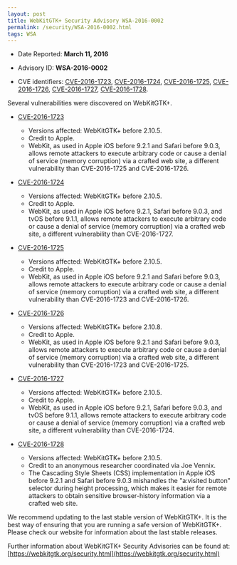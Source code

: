 ```yaml
---
layout: post
title: WebKitGTK+ Security Advisory WSA-2016-0002
permalink: /security/WSA-2016-0002.html
tags: WSA
---
```


* Date Reported: **March 11, 2016**

* Advisory ID: **WSA-2016-0002**

* CVE identifiers: [CVE-2016-1723](#CVE-2016-1723), [CVE-2016-1724](#CVE-2016-1724),
  [CVE-2016-1725](#CVE-2016-1725), [CVE-2016-1726](#CVE-2016-1726),
  [CVE-2016-1727](#CVE-2016-1727), [CVE-2016-1728](#CVE-2016-1728).


Several vulnerabilities were discovered on WebKitGTK+.

* <a name="CVE-2016-1723" href="https://cve.mitre.org/cgi-bin/cvename.cgi?name=CVE-2016-1723">CVE-2016-1723</a>
  * Versions affected: WebKitGTK+ before 2.10.5.
  * Credit to Apple.
  * WebKit, as used in Apple iOS before 9.2.1 and Safari before 9.0.3,
    allows remote attackers to execute arbitrary code or cause a denial
    of service (memory corruption) via a crafted web site, a different
    vulnerability than CVE-2016-1725 and CVE-2016-1726.

* <a name="CVE-2016-1724" href="https://cve.mitre.org/cgi-bin/cvename.cgi?name=CVE-2016-1724">CVE-2016-1724</a>
  * Versions affected: WebKitGTK+ before 2.10.5.
  * Credit to Apple.
  * WebKit, as used in Apple iOS before 9.2.1, Safari before 9.0.3, and
    tvOS before 9.1.1, allows remote attackers to execute arbitrary code
    or cause a denial of service (memory corruption) via a crafted web
    site, a different vulnerability than CVE-2016-1727.

* <a name="CVE-2016-1725" href="https://cve.mitre.org/cgi-bin/cvename.cgi?name=CVE-2016-1725">CVE-2016-1725</a>
  * Versions affected: WebKitGTK+ before 2.10.5.
  * Credit to Apple.
  * WebKit, as used in Apple iOS before 9.2.1 and Safari before 9.0.3,
    allows remote attackers to execute arbitrary code or cause a denial
    of service (memory corruption) via a crafted web site, a different
    vulnerability than CVE-2016-1723 and CVE-2016-1726.

* <a name="CVE-2016-1726" href="https://cve.mitre.org/cgi-bin/cvename.cgi?name=CVE-2016-1726">CVE-2016-1726</a>
  * Versions affected: WebKitGTK+ before 2.10.8.
  * Credit to Apple.
  * WebKit, as used in Apple iOS before 9.2.1 and Safari before 9.0.3,
    allows remote attackers to execute arbitrary code or cause a denial
    of service (memory corruption) via a crafted web site, a different
    vulnerability than CVE-2016-1723 and CVE-2016-1725.

* <a name="CVE-2016-1727" href="https://cve.mitre.org/cgi-bin/cvename.cgi?name=CVE-2016-1727">CVE-2016-1727</a>
  * Versions affected: WebKitGTK+ before 2.10.5.
  * Credit to Apple.
  * WebKit, as used in Apple iOS before 9.2.1, Safari before 9.0.3, and
    tvOS before 9.1.1, allows remote attackers to execute arbitrary code
    or cause a denial of service (memory corruption) via a crafted web
    site, a different vulnerability than CVE-2016-1724.

* <a name="CVE-2016-1728" href="https://cve.mitre.org/cgi-bin/cvename.cgi?name=CVE-2016-1728">CVE-2016-1728</a>
  * Versions affected: WebKitGTK+ before 2.10.5.
  * Credit to an anonymous researcher coordinated via Joe Vennix.
  * The Cascading Style Sheets (CSS) implementation in Apple iOS before
    9.2.1 and Safari before 9.0.3 mishandles the "a:visited button"
    selector during height processing, which makes it easier for remote
    attackers to obtain sensitive browser-history information via a
    crafted web site.


We recommend updating to the last stable version of WebKitGTK+. It is
the best way of ensuring that you are running a safe version of
WebKitGTK+. Please check our website for information about the last
stable releases.

Further information about WebKitGTK+ Security Advisories can be found at: 
[https://webkitgtk.org/security.html](https://webkitgtk.org/security.html)
